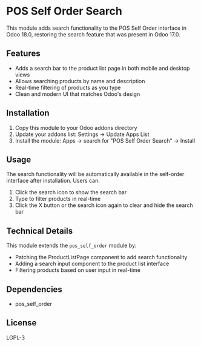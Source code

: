 # POS Self Order Search

This module adds search functionality to the POS Self Order interface in Odoo 18.0, restoring the search feature that was present in Odoo 17.0.

## Features

- Adds a search bar to the product list page in both mobile and desktop views
- Allows searching products by name and description
- Real-time filtering of products as you type
- Clean and modern UI that matches Odoo's design

## Installation

1. Copy this module to your Odoo addons directory
2. Update your addons list: Settings -> Update Apps List
3. Install the module: Apps -> search for "POS Self Order Search" -> Install

## Usage

The search functionality will be automatically available in the self-order interface after installation. Users can:

1. Click the search icon to show the search bar
2. Type to filter products in real-time
3. Click the X button or the search icon again to clear and hide the search bar

## Technical Details

This module extends the `pos_self_order` module by:

- Patching the ProductListPage component to add search functionality
- Adding a search input component to the product list interface
- Filtering products based on user input in real-time

## Dependencies

- pos_self_order

## License

LGPL-3 